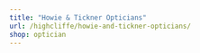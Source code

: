 ```yaml
---
title: "Howie & Tickner Opticians"
url: /highcliffe/howie-and-tickner-opticians/
shop: optician
---
```

